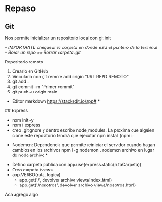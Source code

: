 # Repaso

## Git

Nos permite inicializar un repositorio local con git init

*- IMPORTANTE chequear la carpeta en donde está el puntero de la terminal*
*- Borar un repo == Borrar carpeta .git*


Repositorio remoto

1) Crearlo en GitHub
2) Vincularlo con git remote add origin "URL REPO REMOTO"
3) git add .
4) git commit -m "Primer commit"
5) git push -u origin main

* Editor markdown https://stackedit.io/app# *

## Express

- npm init -y
- npm i express
- creo .gitignore y dentro escribo node_modules. La proxima que alguien clone este repositorio tendrá que ejecutar npm install (npm i)


* Nodemon: Dependencia que permite reiniciar el servidor cuando hagan cambios en los archivos npm i -g nodemon . nodemon archivo en lugar de node archivo *

- Defino carpeta pública con app.use(express.static(rutaCarpeta))
- Creo carpeta /views
- app.VERBO(ruta, logica)
    - app.get('/', devolver archivo views/index.html)
    - app.get('/nosotros', devolver archivo views/nosotros.html)


Aca agrego algo